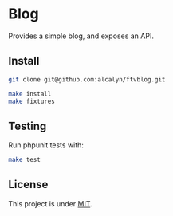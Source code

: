 Blog
====

Provides a simple blog, and exposes an API.


## Install

``` bash
git clone git@github.com:alcalyn/ftvblog.git

make install
make fixtures
```


## Testing

Run phpunit tests with:

``` bash
make test
```


## License

This project is under [MIT](LICENSE).
